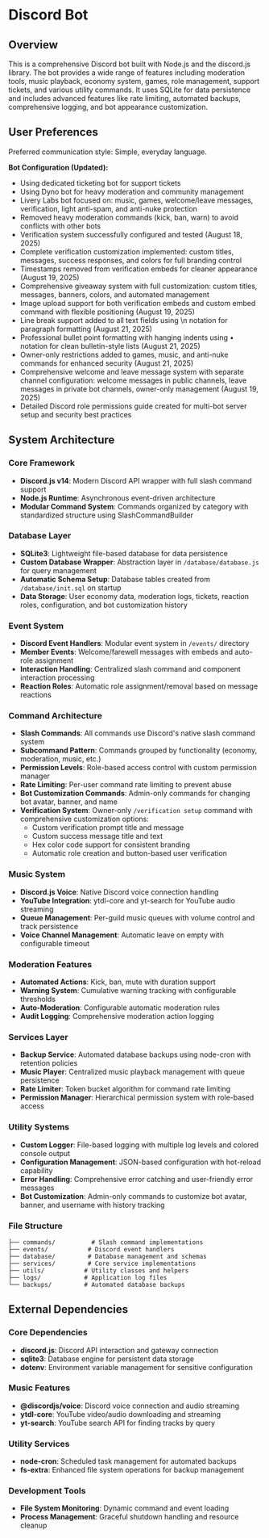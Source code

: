 # Discord Bot

## Overview

This is a comprehensive Discord bot built with Node.js and the discord.js library. The bot provides a wide range of features including moderation tools, music playback, economy system, games, role management, support tickets, and various utility commands. It uses SQLite for data persistence and includes advanced features like rate limiting, automated backups, comprehensive logging, and bot appearance customization.

## User Preferences

Preferred communication style: Simple, everyday language.

**Bot Configuration (Updated):**
- Using dedicated ticketing bot for support tickets
- Using Dyno bot for heavy moderation and community management  
- Livery Labs bot focused on: music, games, welcome/leave messages, verification, light anti-spam, and anti-nuke protection
- Removed heavy moderation commands (kick, ban, warn) to avoid conflicts with other bots
- Verification system successfully configured and tested (August 18, 2025)
- Complete verification customization implemented: custom titles, messages, success responses, and colors for full branding control
- Timestamps removed from verification embeds for cleaner appearance (August 19, 2025)
- Comprehensive giveaway system with full customization: custom titles, messages, banners, colors, and automated management
- Image upload support for both verification embeds and custom embed command with flexible positioning (August 19, 2025)
- Line break support added to all text fields using \\n notation for paragraph formatting (August 21, 2025)
- Professional bullet point formatting with hanging indents using • notation for clean bulletin-style lists (August 21, 2025)
- Owner-only restrictions added to games, music, and anti-nuke commands for enhanced security (August 21, 2025)
- Comprehensive welcome and leave message system with separate channel configuration: welcome messages in public channels, leave messages in private bot channels, owner-only management (August 19, 2025)
- Detailed Discord role permissions guide created for multi-bot server setup and security best practices

## System Architecture

### Core Framework
- **Discord.js v14**: Modern Discord API wrapper with full slash command support
- **Node.js Runtime**: Asynchronous event-driven architecture
- **Modular Command System**: Commands organized by category with standardized structure using SlashCommandBuilder

### Database Layer
- **SQLite3**: Lightweight file-based database for data persistence
- **Custom Database Wrapper**: Abstraction layer in `/database/database.js` for query management
- **Automatic Schema Setup**: Database tables created from `/database/init.sql` on startup
- **Data Storage**: User economy data, moderation logs, tickets, reaction roles, configuration, and bot customization history

### Event System
- **Discord Event Handlers**: Modular event system in `/events/` directory
- **Member Events**: Welcome/farewell messages with embeds and auto-role assignment
- **Interaction Handling**: Centralized slash command and component interaction processing
- **Reaction Roles**: Automatic role assignment/removal based on message reactions

### Command Architecture
- **Slash Commands**: All commands use Discord's native slash command system
- **Subcommand Pattern**: Commands grouped by functionality (economy, moderation, music, etc.)
- **Permission Levels**: Role-based access control with custom permission manager
- **Rate Limiting**: Per-user command rate limiting to prevent abuse
- **Bot Customization Commands**: Admin-only commands for changing bot avatar, banner, and name
- **Verification System**: Owner-only `/verification setup` command with comprehensive customization options:
  - Custom verification prompt title and message
  - Custom success message title and text
  - Hex color code support for consistent branding
  - Automatic role creation and button-based user verification

### Music System
- **Discord.js Voice**: Native Discord voice connection handling
- **YouTube Integration**: ytdl-core and yt-search for YouTube audio streaming
- **Queue Management**: Per-guild music queues with volume control and track persistence
- **Voice Channel Management**: Automatic leave on empty with configurable timeout

### Moderation Features
- **Automated Actions**: Kick, ban, mute with duration support
- **Warning System**: Cumulative warning tracking with configurable thresholds
- **Auto-Moderation**: Configurable automatic moderation rules
- **Audit Logging**: Comprehensive moderation action logging

### Services Layer
- **Backup Service**: Automated database backups using node-cron with retention policies
- **Music Player**: Centralized music playback management with queue persistence
- **Rate Limiter**: Token bucket algorithm for command rate limiting
- **Permission Manager**: Hierarchical permission system with role-based access

### Utility Systems
- **Custom Logger**: File-based logging with multiple log levels and colored console output
- **Configuration Management**: JSON-based configuration with hot-reload capability
- **Error Handling**: Comprehensive error catching and user-friendly error messages
- **Bot Customization**: Admin-only commands to customize bot avatar, banner, and username with history tracking

### File Structure
```
├── commands/          # Slash command implementations
├── events/           # Discord event handlers
├── database/         # Database management and schemas
├── services/         # Core service implementations
├── utils/           # Utility classes and helpers
├── logs/            # Application log files
└── backups/         # Automated database backups
```

## External Dependencies

### Core Dependencies
- **discord.js**: Discord API interaction and gateway connection
- **sqlite3**: Database engine for persistent data storage
- **dotenv**: Environment variable management for sensitive configuration

### Music Features
- **@discordjs/voice**: Discord voice connection and audio streaming
- **ytdl-core**: YouTube video/audio downloading and streaming
- **yt-search**: YouTube search API for finding tracks by query

### Utility Services
- **node-cron**: Scheduled task management for automated backups
- **fs-extra**: Enhanced file system operations for backup management

### Development Tools
- **File System Monitoring**: Dynamic command and event loading
- **Process Management**: Graceful shutdown handling and resource cleanup